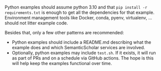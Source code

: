 Python examples should assume python 3.10 and that `pip install -r requirements.txt` 
is enough to get all the dependencies for that example. Environment management tools 
like Docker, conda, pyenv, virtualenv, ... should not litter example code.

Besides that, only a few other patterns are recommended: 
* Python examples should include a README.md describing what the example does
and which SemanticScholar services are involved.
* Optionally, python examples may include `test.sh`. If it exists, it will run
as part of PRs and on a schedule via GitHub actions. The hope is this will
help keep the examples functional over time.

